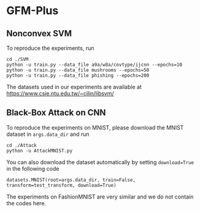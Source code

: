 # GFM-Plus

## Nonconvex SVM

To reproduce the experiments, run

```
cd ./SVM
python -u train.py --data_file a9a/w8a/covtype/ijcnn --epochs=10
python -u train.py --data_file mushrooms --epochs=50
python -u train.py --data_file phishing --epochs=200
```

The datasets used in our experiments are available at https://www.csie.ntu.edu.tw/~cjlin/libsvm/

## Black-Box Attack on CNN

To reproduce the experiments on MNIST, please download the MNIST dataset in `args.data_dir` and run
```
cd ./Attack
python -u AttackMNIST.py
```
You can also download the dataset automatically by setting  `download=True` in the following code
```
datasets.MNIST(root=args.data_dir, train=False, transform=test_transform, download=True)
```
The experiments on FashionMNIST are very similar and we do not contain the codes here.

